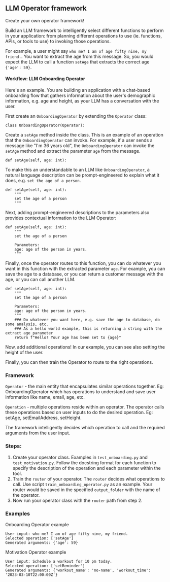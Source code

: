 ## LLM Operator framework 
Create your own operator framework! 

Build an LLM framework to intelligently select different functions to perform in your application: from planning different operations to use (ie. functions, APIs, or tools to use) to invoking those operations.

For example, a user might say `who me? I am of age fifty nine, my friend.`. You want to extract the age from this message. So, you would expect the LLM to call a function `setAge` that extracts the correct age `{'age': 59}`.

#### Workflow: LLM Onboarding Operator
Here's an example. You are building an application with a chat-based onboarding flow that gathers information about the user's demographic information, e.g. age and height, as your LLM has a conversation with the user.

First create an `OnboardingOperator` by extending the `Operator` class:
```
class OnboardingOperator(Operator):
```

Create a `setAge` method inside the class. This is an example of an operation that the `OnboardingOperator` can invoke. For example, if a user sends a message like "I'm 36 years old", the `OnboardingOperator` can invoke the `setAge` method and extract the parameter `age` from the message.
```
def setAge(self, age: int):
```

To make this an understandable to an LLM like `OnboardingOperator`, a natural language description can be prompt-engineered to explain what it does, e.g. `set the age of a person`.
```
def setAge(self, age: int):
    """
    set the age of a person
    """
```

Next, adding prompt-engineered descriptions to the parameters also provides contextual information to the LLM Operator:
```
def setAge(self, age: int):
    """
    set the age of a person
    
    Parameters:
    age: age of the person in years.
    """
```

Finally, once the operator routes to this function, you can do whatever you want in this function with the extracted parameter `age`. For example, you can save the age to a database, or you can return a customer message with the age, or you can call another LLM.
```
def setAge(self, age: int):
    """
    set the age of a person
    
    Parameters:
    age: age of the person in years.
    """
    ### Do whatever you want here, e.g. save the age to database, do some analysis, etc.
    ### As a hello world example, this is returning a string with the extract age parameter
    return f"Hello! Your age has been set to {age}"
```

Now, add additional operations! In our example, you can see also setting the height of the user. 

Finally, you can then train the Operator to route to the right operations.


### Framework

`Operator` - the main entity that encapsulates similar operations together.
Eg: OnboardingOperator which has operations to understand and save user information like name, email, age, etc.

`Operation` - multiple operations reside within an operator. The operator calls these operations based on user inputs to do the desired operation.
Eg: setAge, setEmailAddress, setHeight.

The framework intelligently decides which operation to call and the required arguments from the user input.

### Steps:

1. Create your operator class. Examples in `test_onboarding.py` and `test_motivation.py`. Follow the docstring format for each function to specify the description of the operation and each parameter within the tool.
2. Train the `router` of your operator. The `router` decides what operations to call. Use script `train_onboarding_operator.py` as an example. Your router would be saved in the specified `output_folder` with the name of the operator.
3. Now run your operator class with the `router` path from step 2.

### Examples
Onboarding Operator example

```
User input: who me? I am of age fifty nine, my friend.
Selected operation: ['setAge']
Generated arguments: {'age': 59}
```

Motivation Operator example

```
User input: Schedule a workout for 10 pm today.
Selected operation: ['setReminder']
Generated arguments: {'workout_name': 'no-name', 'workout_time': '2023-03-10T22:00:00Z'}
```

